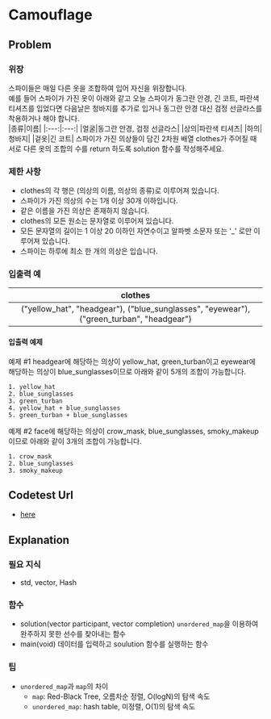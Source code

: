 # Camouflage
## Problem
### 위장
스파이들은 매일 다른 옷을 조합하여 입어 자신을 위장합니다.   
예를 들어 스파이가 가진 옷이 아래와 같고 오늘 스파이가 동그란 안경, 긴 코트, 파란색 티셔츠를 입었다면 다음날은 청바지를 추가로 입거나 동그란 안경 대신 검정 선글라스를 착용하거나 해야 합니다.   
|종류|이름|
|:---:|:---:|
|얼굴|동그란 안경, 검정 선글라스|
|상의|파란색 티셔츠|
|하의|청바지|
|겉옷|긴 코트|
스파이가 가진 의상들이 담긴 2차원 배열 clothes가 주어질 때 서로 다른 옷의 조합의 수를 return 하도록 solution 함수를 작성해주세요.
### 제한 사항
  - clothes의 각 행은 (의상의 이름, 의상의 종류)로 이루어져 있습니다.
  - 스파이가 가진 의상의 수는 1개 이상 30개 이하입니다.
  - 같은 이름을 가진 의상은 존재하지 않습니다.
  - clothes의 모든 원소는 문자열로 이루어져 있습니다.
  - 모든 문자열의 길이는 1 이상 20 이하인 자연수이고 알파벳 소문자 또는 '_' 로만 이루어져 있습니다.
  - 스파이는 하루에 최소 한 개의 의상은 입습니다.
### 입출력 예
|clothes|
|:---:|
|("yellow_hat", "headgear"), ("blue_sunglasses", "eyewear"), ("green_turban", "headgear")|
#### 입출력 예제

예제 #1
headgear에 해당하는 의상이 yellow_hat, green_turban이고 eyewear에 해당하는 의상이 blue_sunglasses이므로 아래와 같이 5개의 조합이 가능합니다.
```
1. yellow_hat
2. blue_sunglasses
3. green_turban
4. yellow_hat + blue_sunglasses
5. green_turban + blue_sunglasses
```
예제 #2
face에 해당하는 의상이 crow_mask, blue_sunglasses, smoky_makeup이므로 아래와 같이 3개의 조합이 가능합니다.
```
1. crow_mask
2. blue_sunglasses
3. smoky_makeup
```

## Codetest Url
  - [here](<https://programmers.co.kr/learn/courses/30/lessons/42578>)
  
## Explanation
### 필요 지식
 - std, vector, Hash
### 함수  
  - solution(vector<string> participant, vector<string> completion)
    `unordered_map`을 이용하여 완주하지 못한 선수를 찾아내는 함수
  - main(void)
    데이터를 입력하고 soulution 함수를 실행하는 함수     
### 팁
  - `unordered_map`과 `map`의 차이
    - `map`: Red-Black Tree, 오름차순 정렬, O(logN)의 탐색 속도
    - `unordered_map`: hash table, 미정렬, O(1)의 탐색 속도
